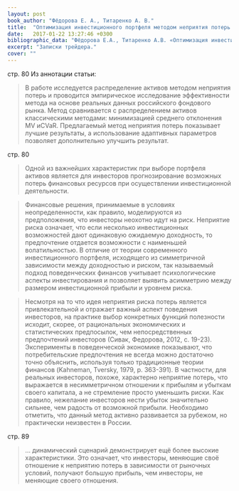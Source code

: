 ```yaml
---
layout: post
book_author: "Фёдорова Е. А., Титаренко А. В."
title:  "Оптимизация инвестиционного портфеля методом неприятия потерь на примере российского фондового рынка"
date:   2017-01-22 13:27:46 +0300
bibliographic_data: "Фёдорова Е.А., Титаренко А.В. «Оптимизация инвестиционного портфеля методом неприятия потерь на примере российского фондового рынка». Ж. «Экономика и математические методы», Том 50, №1, 2014 г., стр. 80-90"
excerpt: "Записки трейдера."
cover: ""
---
```


стр. 80
Из аннотации статьи:

> В работе исследуется распределение активов методом неприятия потерь и проводится эмпирическое исследование эффективности метода на основе реальных данных российского фондового рынка. Метод сравнивается с распределением активов классическими методами: минимизацией среднего отклонения MV иCVaR. Предлагаемый метод неприятия потерь показывает лучшие результаты, а использование адаптивных параметров позволяет дополнительно улучшить результат.

стр. 80

> Одной из важнейших характеристик при выборе портфеля активов является для инвесторов прогнозирование возможных потерь финансовых ресурсов при осуществлении инвестиционной деятельности.

> Финансовые решения, принимаемые в условиях неопределенности, как правило, моделируются из предположения, что инвесторы неохотно идут на риск. Неприятие риска означает, что если несколько инвестиционных возможностей дают одинаковую ожидаемую доходность, то предпочтение отдается возможности с наименьшей волатильностью. В отличие от теории современного инвестиционного портфеля, исходящего из симметричной зависимости между доходностью и риском, так называемый подход поведенческих финансов учитывает психологические аспекты инвестирования и позволяет выявить асимметрию между размером инвестиционной прибыли и уровнем риска.

> Несмотря на то что идея неприятия риска потерь является привлекательной и отражает важный аспект поведения инвесторов, на практике выбор конкретных функций полезности исходит, скорее, от рациональных экономических и статистических предпосылок, чем непосредственных предпочтений инвесторов (Сивак, Федорова, 2012, с. 19-23). Эксперименты в поведенческой экономике показывают, что потребительские предпочтения не всегда можно достаточно точно объяснить, используя только традиционные теории финансов (Kahneman, Tversky, 1979, p. 363-391). В частности, для реальных инвесторов, похоже, характерно неприятие потерь, что выражается в несимметричном отношении к прибылям и убыткам своего капитала, а не стремление просто уменьшить риски. Как правило, нежелание инвесторов нести убыток значительно сильнее, чем радость от возможной прибыли. Необходимо отметить, что данный метод активно развивается за рубежом, но практически неизвестен в России.

стр. 89

> … динамический сценарий демонстрирует ещё более высокие характеристики. Это означает, что инвесторы, меняющие своё отношение к неприятию потерь в зависимости от рыночных условий, получают большую прибыль, чем инвесторы, не меняющие своего отношения.
